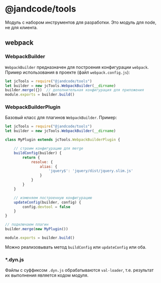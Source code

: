 @jandcode/tools
===============

Модуль с набором инструментов для разработки. Это модуль для node, не для клиента.

webpack
-------

### WebpackBuilder

`WebpackBuilder` предназначен для построения конфигурации `webpack`. Пример использования
в проекте (файл `webpack.config.js`):

```js
let jcTools = require("@jandcode/tools")
let builder = new jcTools.WebpackBuilder(__dirname)
builder.merge({})  // дополнительная конфигурация для приложения
module.exports = builder.build()
```

### WebpackBuilderPlugin

Базовый класс для плагинов `WebpackBuilder`. Пример:

```js
let jcTools = require("@jandcode/tools")
let builder = new jcTools.WebpackBuilder(__dirname)

class MyPlugin extends jcTools.WebpackBuilderPlugin {

    // строим конфигурацию для merge
    buildConfig(builder) {
        return {
            resolve: {
                alias: {
                    'jquery$': 'jquery/dist/jquery.slim.js'
                }
            }
        }
    }

    // изменяем построенную конфигурацию
    updateConfig(builder, config) {
        config.devtool = false
    }
}

// подключаем плагин
builder.merge(new MyPlugin())

module.exports = builder.build()
```

Можно реализовывать метод `buildConfig` или `updateConfig` или оба.

### *.dyn.js

Файлы с суффиксом `.dyn.js` обрабатываются `val-loader`, т.е. результат их выполнения
является кодом модуля.


